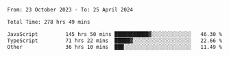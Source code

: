 

<!--START_SECTION:waka-->

```txt
From: 23 October 2023 - To: 25 April 2024

Total Time: 278 hrs 49 mins

JavaScript         145 hrs 50 mins ███████████▓░░░░░░░░░░░░░   46.30 %
TypeScript         71 hrs 22 mins  █████▓░░░░░░░░░░░░░░░░░░░   22.66 %
Other              36 hrs 10 mins  ███░░░░░░░░░░░░░░░░░░░░░░   11.49 %
```

<!--END_SECTION:waka-->

